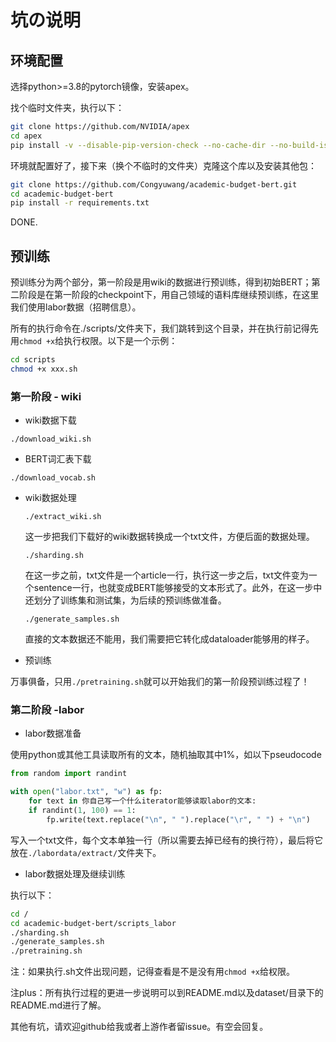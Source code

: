 # 坑の说明

## 环境配置

选择python>=3.8的pytorch镜像，安装apex。

找个临时文件夹，执行以下：
```bash
git clone https://github.com/NVIDIA/apex
cd apex
pip install -v --disable-pip-version-check --no-cache-dir --no-build-isolation --global-option="--cpp_ext" --global-option="--cuda_ext" ./
```

环境就配置好了，接下来（换个不临时的文件夹）克隆这个库以及安装其他包：
```bash
git clone https://github.com/Congyuwang/academic-budget-bert.git
cd academic-budget-bert
pip install -r requirements.txt
```

DONE.

## 预训练  

预训练分为两个部分，第一阶段是用wiki的数据进行预训练，得到初始BERT；第二阶段是在第一阶段的checkpoint下，用自己领域的语料库继续预训练，在这里我们使用labor数据（招聘信息）。  

所有的执行命令在./scripts/文件夹下，我们跳转到这个目录，并在执行前记得先用`chmod +x`给执行权限。以下是一个示例：
```bash
cd scripts
chmod +x xxx.sh
```
### 第一阶段 - wiki  

- wiki数据下载  

`./download_wiki.sh`

- BERT词汇表下载

`./download_vocab.sh`

- wiki数据处理

    `./extract_wiki.sh`  

    这一步把我们下载好的wiki数据转换成一个txt文件，方便后面的数据处理。

    `./sharding.sh`  

    在这一步之前，txt文件是一个article一行，执行这一步之后，txt文件变为一个sentence一行，也就变成BERT能够接受的文本形式了。此外，在这一步中还划分了训练集和测试集，为后续的预训练做准备。

    `./generate_samples.sh`  

    直接的文本数据还不能用，我们需要把它转化成dataloader能够用的样子。

- 预训练  

万事俱备，只用`./pretraining.sh`就可以开始我们的第一阶段预训练过程了！

### 第二阶段 -labor

- labor数据准备

使用python或其他工具读取所有的文本，随机抽取其中1%，如以下pseudocode
```python
from random import randint

with open("labor.txt", "w") as fp:
    for text in 你自己写一个什么iterator能够读取labor的文本:
    if randint(1, 100) == 1:
        fp.write(text.replace("\n", " ").replace("\r", " ") + "\n")
```
写入一个txt文件，每个文本单独一行（所以需要去掉已经有的换行符），最后将它放在`./labordata/extract/`文件夹下。

- labor数据处理及继续训练  

执行以下：
```bash
cd /
cd academic-budget-bert/scripts_labor
./sharding.sh
./generate_samples.sh
./pretraining.sh
```
注：如果执行.sh文件出现问题，记得查看是不是没有用`chmod +x`给权限。

注plus：所有执行过程的更进一步说明可以到README.md以及dataset/目录下的README.md进行了解。

其他有坑，请欢迎github给我或者上游作者留issue。有空会回复。
